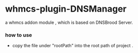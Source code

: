 # whmcs-plugin-DNSManager
a whmcs addon module , which is based on DNSBrood Server.


### how to use

* copy the file under "rootPath" into the root path of project . 

